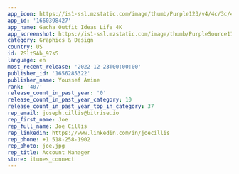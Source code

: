 ```yaml
---
app_icon: https://is1-ssl.mzstatic.com/image/thumb/Purple123/v4/4c/3c/45/4c3c451f-ec9f-578f-89cc-7df36ec7eec2/AppIcon-1x_U007emarketing-0-7-0-85-220.png/1024x1024bb.png
app_id: '1660398427'
app_name: Gacha Outfit Ideas Life 4K
app_screenshot: https://is1-ssl.mzstatic.com/image/thumb/PurpleSource112/v4/7f/2c/f3/7f2cf3a8-f1ce-1895-21dc-5ae26a52c8a6/a0cca58a-4e2d-4859-a3a0-caa30aa73d46_Simulator_Screen_Shot_-_iPhone_12_Pro_Max_-_2022-12-17_at_19.20.47.png/1284x2778bb.png
category: Graphics & Design
country: US
id: 7SltSAb_97s5
language: en
most_recent_release: '2022-12-23T00:00:00'
publisher_id: '1656285322'
publisher_name: Youssef Amine
rank: '407'
release_count_in_past_year: '0'
release_count_in_past_year_category: 10
release_count_in_past_year_top_in_category: 37
rep_email: joseph.cillis@bitrise.io
rep_first_name: Joe
rep_full_name: Joe Cillis
rep_linkedin: https://www.linkedin.com/in/joecillis
rep_phone: +1 518-258-1902
rep_photo: joe.jpg
rep_title: Account Manager
store: itunes_connect
---
```

